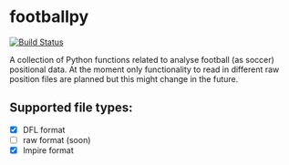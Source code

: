 # footballpy

[![Build Status](https://travis-ci.org/robertreingit/footballpy.svg?branch=master)](https://travis-ci.org/robertreingit/footballpy)

A collection of Python functions related to analyse football (as soccer) positional data.
At the moment only functionality to read in different raw position files are planned but this
might change in the future. 

## Supported file types:

- [x] DFL format
- [ ] raw format (soon)
- [x] Impire format
